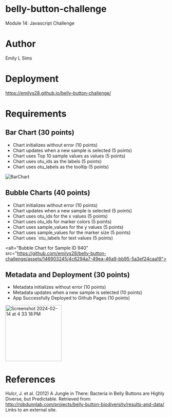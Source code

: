 # belly-button-challenge
Module 14: Javascript Challenge 

# Author
Emily L Sims

# Deployment
<href>https://emilys28.github.io/belly-button-challenge/</href>

# Requirements
## Bar Chart (30 points)
- Chart initializes without error (10 points)
- Chart updates when a new sample is selected (5 points)
- Chart uses Top 10 sample values as values (5 points)
- Chart uses otu_ids as the labels (5 points)
- Chart uses otu_labels as the tooltip (5 points)
  
![BarChart](https://github.com/emilys28/belly-button-challenge/assets/146903245/ba5ab657-f4c8-413d-aaed-e2c6908cf690)

## Bubble Charts (40 points)
- Chart initializes without error (10 points)
- Chart updates when a new sample is selected (5 points)
- Chart uses otu_ids for the x values (5 points)
- Chart uses otu_ids for marker colors (5 points)
- Chart uses sample_values for the y values (5 points)
- Chart uses sample_values for the marker size (5 points)
- Chart uses `otu_labels for text values (5 points)

<alt="Bubble Chart for Sample ID 940" src="https://github.com/emilys28/belly-button-challenge/assets/146903245/4c6294a7-49ea-46a9-bb95-5a3ef24caa19">

## Metadata and Deployment (30 points)
- Metadata initializes without error (10 points)
- Metadata updates when a new sample is selected (10 points)
- App Successfully Deployed to Github Pages (10 points)
<img width="175" alt="Screenshot 2024-02-14 at 4 33 18 PM" src="https://github.com/emilys28/belly-button-challenge/assets/146903245/aea938a0-bc94-4ca9-89e9-39fe5ee3d9de">


# References
Hulcr, J. et al. (2012) A Jungle in There: Bacteria in Belly Buttons are Highly Diverse, but Predictable. Retrieved from: http://robdunnlab.com/projects/belly-button-biodiversity/results-and-data/ Links to an external site.
